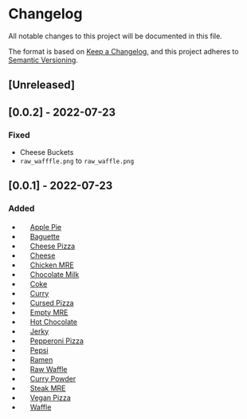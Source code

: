 # Changelog
All notable changes to this project will be documented in this file.

The format is based on [Keep a Changelog](https://keepachangelog.com/en/1.0.0/),
and this project adheres to [Semantic Versioning](https://semver.org/spec/v2.0.0.html).

## [Unreleased]

## [0.0.2] - 2022-07-23
### Fixed
- Cheese Buckets
- `raw_wafffle.png` to `raw_waffle.png `

## [0.0.1] - 2022-07-23
### Added
- <img src="https://modifiedcommand.github.io/FoodAddon/foodrp/textures/items/apple_pie.png" width="16px" height="16px" alt=""> [Apple Pie](https://modifiedcommand.github.io/FoodAddon/docs/#-apple-pie)
- <img src="https://modifiedcommand.github.io/FoodAddon/foodrp/textures/items/baguette.png" width="16px" height="16px" alt=""> [Baguette](https://modifiedcommand.github.io/FoodAddon/docs/#-baguette)
- <img src="https://modifiedcommand.github.io/FoodAddon/foodrp/textures/items/cheese_pizza.png" width="16px" height="16px" alt=""> [Cheese Pizza](https://modifiedcommand.github.io/FoodAddon/docs/#-cheese-pizza)
- <img src="https://modifiedcommand.github.io/FoodAddon/foodrp/textures/items/cheese.png" width="16px" height="16px" alt=""> [Cheese](https://modifiedcommand.github.io/FoodAddon/docs/#-cheese)
- <img src="https://modifiedcommand.github.io/FoodAddon/foodrp/textures/items/chicken_mre.png" width="16px" height="16px" alt=""> [Chicken MRE](https://modifiedcommand.github.io/FoodAddon/docs/#-chicken-mre)
- <img src="https://modifiedcommand.github.io/FoodAddon/foodrp/textures/items/chocolate_milk.png" width="16px" height="16px" alt=""> [Chocolate Milk](https://modifiedcommand.github.io/FoodAddon/docs/#-chocolate-milk)
- <img src="https://modifiedcommand.github.io/FoodAddon/foodrp/textures/items/coke.png" width="16px" height="16px" alt=""> [Coke](https://modifiedcommand.github.io/FoodAddon/docs/#-coke)
- <img src="https://modifiedcommand.github.io/FoodAddon/foodrp/textures/items/curry.png" width="16px" height="16px" alt=""> [Curry](https://modifiedcommand.github.io/FoodAddon/docs/#-curry)
- <img src="https://modifiedcommand.github.io/FoodAddon/foodrp/textures/items/cursed_pizza.png" width="16px" height="16px" alt=""> [Cursed Pizza](https://modifiedcommand.github.io/FoodAddon/docs/#-cursed-pizza)
- <img src="https://modifiedcommand.github.io/FoodAddon/foodrp/textures/items/empty_mre.png" width="16px" height="16px" alt=""> [Empty MRE](https://modifiedcommand.github.io/FoodAddon/docs/#-empty-mre)
- <img src="https://modifiedcommand.github.io/FoodAddon/foodrp/textures/items/hot_chocolate.png" width="16px" height="16px" alt=""> [Hot Chocolate](https://modifiedcommand.github.io/FoodAddon/docs/#-hot-chocolate)
- <img src="https://modifiedcommand.github.io/FoodAddon/foodrp/textures/items/jerky.png" width="16px" height="16px" alt=""> [Jerky](https://modifiedcommand.github.io/FoodAddon/docs/#-jerky)
- <img src="https://modifiedcommand.github.io/FoodAddon/foodrp/textures/items/pepperoni_pizza.png" width="16px" height="16px" alt=""> [Pepperoni Pizza](https://modifiedcommand.github.io/FoodAddon/docs/#-pepperoni-pizza)
- <img src="https://modifiedcommand.github.io/FoodAddon/foodrp/textures/items/pepsi.png" width="16px" height="16px" alt=""> [Pepsi](https://modifiedcommand.github.io/FoodAddon/docs/#-pepsi)
- <img src="https://modifiedcommand.github.io/FoodAddon/foodrp/textures/items/ramen.png" width="16px" height="16px" alt=""> [Ramen](https://modifiedcommand.github.io/FoodAddon/docs/#-ramen)
- <img src="https://modifiedcommand.github.io/FoodAddon/foodrp/textures/items/raw_waffle.png" width="16px" height="16px" alt=""> [Raw Waffle](https://modifiedcommand.github.io/FoodAddon/docs/#-raw-waffle)
- <img src="https://modifiedcommand.github.io/FoodAddon/foodrp/textures/items/seasoning.png" width="16px" height="16px" alt=""> [Curry Powder](https://modifiedcommand.github.io/FoodAddon/docs/#-curry-powder)
- <img src="https://modifiedcommand.github.io/FoodAddon/foodrp/textures/items/steak_mre.png" width="16px" height="16px" alt=""> [Steak MRE](https://modifiedcommand.github.io/FoodAddon/docs/#-steak-mre)
- <img src="https://modifiedcommand.github.io/FoodAddon/foodrp/textures/items/vegan_pizza.png" width="16px" height="16px" alt=""> [Vegan Pizza](https://modifiedcommand.github.io/FoodAddon/docs/#-vegan-pizza)
- <img src="https://modifiedcommand.github.io/FoodAddon/foodrp/textures/items/waffle.png" width="16px" height="16px" alt=""> [Waffle](https://modifiedcommand.github.io/FoodAddon/docs/#-waffle)